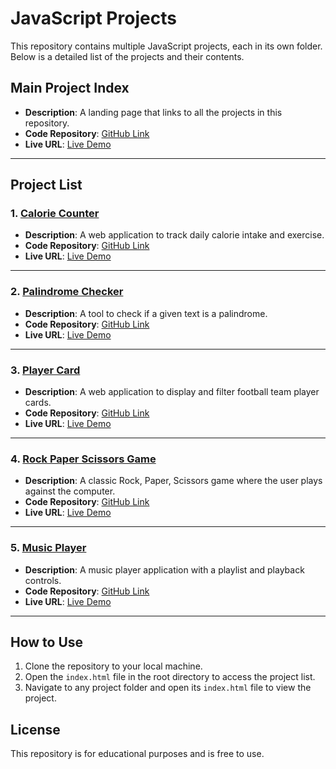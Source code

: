 # JavaScript Projects

This repository contains multiple JavaScript projects, each in its own folder. Below is a detailed list of the projects and their contents.

## Main Project Index
- **Description**: A landing page that links to all the projects in this repository.
- **Code Repository**: [GitHub Link](https://github.com/Danish030/JS-Projects)
- **Live URL**: [Live Demo](https://danish030.github.io/JS-Projects/)

---

## Project List

### 1. [Calorie Counter](Caloriue%20Counter/)
- **Description**: A web application to track daily calorie intake and exercise.
- **Code Repository**: [GitHub Link](https://github.com/Danish030/JS-Projects/tree/main/Caloriue%20Counter)
- **Live URL**: [Live Demo](https://danish030.github.io/JS-Projects/Caloriue%20Counter/index.html)

---

### 2. [Palindrome Checker](Palindrome-checker/)
- **Description**: A tool to check if a given text is a palindrome.
- **Code Repository**: [GitHub Link](https://github.com/Danish030/JS-Projects/tree/main/Palindrome-checker)
- **Live URL**: [Live Demo](https://danish030.github.io/JS-Projects/Palindrome-checker/)

---

### 3. [Player Card](PlayerCard/)
- **Description**: A web application to display and filter football team player cards.
- **Code Repository**: [GitHub Link](https://github.com/Danish030/https---github.com-Danish030-JS-Projects/tree/main/PlayerCard)
- **Live URL**: [Live Demo](https://danish030.github.io/https---github.com-Danish030-JS-Projects/PlayerCard/)

---

### 4. [Rock Paper Scissors Game](Rockpaperscissor-game/)
- **Description**: A classic Rock, Paper, Scissors game where the user plays against the computer.
- **Code Repository**: [GitHub Link](https://github.com/Danish030/https---github.com-Danish030-JS-Projects/tree/main/Rockpaperscissor-game)
- **Live URL**: [Live Demo](https://danish030.github.io/https---github.com-Danish030-JS-Projects/Rockpaperscissor-game/)

---

### 5. [Music Player](musicPlayer/)
- **Description**: A music player application with a playlist and playback controls.
- **Code Repository**: [GitHub Link](https://github.com/Danish030/https---github.com-Danish030-JS-Projects/tree/main/musicPlayer)
- **Live URL**: [Live Demo](https://danish030.github.io/https---github.com-Danish030-JS-Projects/musicPlayer/)

---

## How to Use
1. Clone the repository to your local machine.
2. Open the `index.html` file in the root directory to access the project list.
3. Navigate to any project folder and open its `index.html` file to view the project.

## License
This repository is for educational purposes and is free to use.